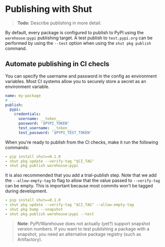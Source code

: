 # Publishing with Shut

> __Todo__: Describe publishing in more detail.

By default, every package is configured to publish to PyPI using the `warehouse:pypi` publishing
target. A test publish to `test.pypi.org` can be performed by using the `--test` option when using
the `shut pkg publish` command.

## Automate publishing in CI checls

You can specify the username and password in the config as environment variables. Most CI systems
allow you to securely store a secret as an environment variable.

```yml
name: my-package
# ...
publish:
  pypi:
    credentials:
      username: __token__
      password: '$PYPI_TOKEN'
      test_username: __token__
      test_password: '$PYPI_TEST_TOKEN'
```

When you're ready to publish from the CI checks, make it run the following commands:

```yml
- pip install shut==0.1.0
- shut pkg update --verify-tag "$CI_TAG"
- shut pkg publish warehouse:pypi
```

It is also recommended that you add a trial-publish step. Note that we add the `--allow-empty-tag`
to flag to allow that the value passed to `--verify-tag` can be empty. This is important because
most commits won't be tagged during development.

```yml
- pip install shut==0.1.0
- shut pkg update --verify-tag "$CI_TAG" --allow-empty-tag
- shut pkg bump --snapshot
- shut pkg publish warehouse:pypi --test
```

> __Note__: PyPI/Warehouse does not actually (yet?) support snapshot version numbers. If you want
> to test publishing a package with a snapshot, you need an alternative package registry (such
> as Artifactory).
